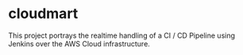 # cloudmart
This project portrays the realtime handling of a CI / CD Pipeline using Jenkins over the AWS Cloud infrastructure.
